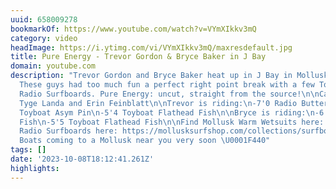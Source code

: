 ```yaml
---
uuid: 658009278
bookmarkOf: https://www.youtube.com/watch?v=VYmXIkkv3mQ
category: video
headImage: https://i.ytimg.com/vi/VYmXIkkv3mQ/maxresdefault.jpg
title: Pure Energy - Trevor Gordon & Bryce Baker in J Bay
domain: youtube.com
description: "Trevor Gordon and Bryce Baker heat up in J Bay in Mollusk Warm Wetsuits!
  These guys had too much fun a perfect right point break with a few Toy Boats and
  Radio Surfboards. Pure Energy: uncut, straight from the source!\n\nCamera work by
  Tyge Landa and Erin Feinblatt\n\nTrevor is riding:\n-7'0 Radio ButterBlade\n-6'2
  Toyboat Asym Pin\n-5'4 Toyboat Flathead Fish\n\nBryce is riding:\n-6'6 Radio Long
  Fish\n-5'5 Toyboat Flathead Fish\n\nFind Mollusk Warm Wetsuits here: https://mollusksurfshop.com/pages/wetsuits\n\nFind
  Radio Surfboards here: https://mollusksurfshop.com/collections/surfboards/radio-surfboards\n\nToy
  Boats coming to a Mollusk near you very soon \U0001F440"
tags: []
date: '2023-10-08T18:12:41.261Z'
highlights: 
---
```




